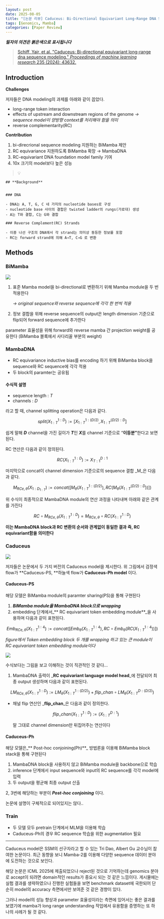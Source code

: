 ```yaml
---
layout: post
date: 2025-08-05
title: "[논문 리뷰] Caduceus: Bi-Directional Equivariant Long-Range DNA Sequence Modeling"
tags: [Genomics, Mamba]
categories: [Paper Review]
---
```


<span class="notion-red">_**필자의 의견은 붉은색으로 표시됩니다**_</span>


> [Schiff, Yair, et al. "Caduceus: Bi-directional equivariant long-range dna sequence modeling." ](https://pmc.ncbi.nlm.nih.gov/articles/PMC12189541/)[_Proceedings of machine learning research_](https://pmc.ncbi.nlm.nih.gov/articles/PMC12189541/)[ 235 (2024): 43632.](https://pmc.ncbi.nlm.nih.gov/articles/PMC12189541/)



## Introduction


**Challenges**


저자들은 DNA modeling의 과제를 아래와 같이 꼽았다.

- long-range token interaction
- effects of upstream and downstream regions of the genome 
_→ sequence model이 양방향 context를 처리해야 함을 의미_
- reverse complementarity(RC)

**Contribution**

1. bi-direcrional sequence modeling 지원하는 BiMamba 제안
1. RC equivariance 지원하도록 BiMamba 확장 → MambaDNA
1. RC-equivariant DNA foundation model family 기여
1. 10x 크기의 model보다 높은 성능

> 💡 


	## **Background**


	### DNA

	- DNA는 A, T, G, C 네 가지의 nucleotide bases로 구성
	- nucleotide base 사이의 결합은 twisted ladder의 rungs(가로대) 생성
	- A는 T와 결합, C는 G와 결합

	### Reverse Complement(RC) Strands

	- 이중 나선 구조의 DNA에서 각 strand는 의미상 동등한 정보를 포함
	- RC는 forward strand에 의해 A→T, C→G 로 변환


## Methods



### BiMamba


![](https://prod-files-secure.s3.us-west-2.amazonaws.com/542b861c-36a8-4051-84e5-8804b6728dba/2c247d59-7815-4980-99f0-8f0d21f445a7/image.png?X-Amz-Algorithm=AWS4-HMAC-SHA256&X-Amz-Content-Sha256=UNSIGNED-PAYLOAD&X-Amz-Credential=ASIAZI2LB466TWFJV6U2%2F20250822%2Fus-west-2%2Fs3%2Faws4_request&X-Amz-Date=20250822T230057Z&X-Amz-Expires=3600&X-Amz-Security-Token=IQoJb3JpZ2luX2VjEMb%2F%2F%2F%2F%2F%2F%2F%2F%2F%2FwEaCXVzLXdlc3QtMiJIMEYCIQCZh%2Bza5ZoPbEn35yN%2B5K8hg3GfV3q7GJojLrSqQaHrEwIhALiBtQUB5kDF3rtndFHFf5eg3J%2FlnCtojbL%2FYQ7BqPbWKv8DCB8QABoMNjM3NDIzMTgzODA1IgxflFTzA5jWdaeY9Nkq3AOJKyswd64FG4VY7U0D928Y6Y8MU2GIbcDfk%2FfL7d6DhnYCNKfcq6%2BMiGlOSDfjwfphnZBi21dpWJGZv9810GGfPSKLx54zRynWdtAwRU9ts7MLGXoe8Ovm76zT4Um50KuXeFtvZ7ruRiak6prWCpCSM8QKz44Zx8TjHMSewXJ3R55K0l1ocxNG1JlniPhgES2fBOm52wUKFEueAfftHj5zByFjK1AoFtZjAQ5uBNth9rGUwbrGOufeNDhOWR27%2FXuHs1aCqv3XNuUQW6HYerqpgHnqUspjI4zemTvq%2F06ZA1ybqt2bNOLwismaKHLdvm5hgy49PYRKywxpd9g6L6veiE5ngMJtltl84eANwwD9UtJnLPbN6Ov0NXdZIPT1GAa0zJFlyaa15zQS0MQDAegY6gt9fgGHzECmo%2Fjl6JPpw%2FUwO9ogtGDTu5X3aj0UAcRG6wykwtYZVQ7oSjL1efS4X%2FZU4SgB%2B09%2BaPI%2BAPQn5tAh%2BZwjFslsBerOxmuOmR4CGJEEDlyniTEOl9i4YSc6wkIf%2FatK166vIq7zxDuyA7hWmXmbXIWwPgigPqNxRa1CBs0fFxgHeXhL%2FqzCW4s69%2FP6SAqjx36eLQy1ylUY09TkWYlwnZTGHa6TqjDdzaPFBjqkAW%2FhS%2FmynF8FmUo41eZalKXJVB4S4lK5erJ%2B%2FF0rWIhTMPfqQGtGvC63Y9UwfO4GavlzlPjsQF2KhPfZdMP8WfShbE1qqvZowUEnowXp8AahimTKOIZMzpQhVK6a8RAA57A68KJQvCtS07fd%2FJlJwMJtzQo8Kpxijg3jf%2FwAN4nX7aS1rizUT57MhdTczwO3ewWm4L4y3YKwAyFGOihvFtuv5dUL&X-Amz-Signature=5ff98a98a56578cc55dd00e5c92768deaadff0a30144c1d9f54e538cc1583cb4&X-Amz-SignedHeaders=host&x-amz-checksum-mode=ENABLED&x-id=GetObject)

1. 표준 Mamba model을 bi-directional로 변환하기 위해 Mamba module을 두 번 적용한다

	_→ original sequence와 reverse sequence에 각각 한 번씩 적용_

1. 정보 결합을 위해 reverse sequence의 output은 length dimension 기준으로 flip되어 forward sequence에 추가한다

parameter 효율성을 위해 forward와 reverse mamba 간 projection weight를 공유한다 (BiMamba 블록에서 사다리꼴 부분의 weight)



### MambaDNA

- RC equivariance inductive bias를 encoding 하기 위해 BiMamba block을 sequence와 RC sequence에 각각 적용
- 두 block의 paramter는 공유됨


#### 수식적 설명

- sequence length : _T_
- channels : _D_

라고 할 때,  channel splitting operation은 다음과 같다.


$$
split(X^{1:D}_{1:T}):=[X^{1:(D/2)}_{1:T},X^{(D/2):D}_{1:T}]
$$


<span class="notion-red">쉽게 말해 </span><span class="notion-red">_**D**_</span><span class="notion-red"> channel을 가진 길이가 </span><span class="notion-red">_**T**_</span><span class="notion-red">인 </span><span class="notion-red">_**X**_</span><span class="notion-red">를 channel 기준으로 “</span><span class="notion-red">**이등분”**</span><span class="notion-red">한다고 보면 된다.</span>


RC 연산은 다음과 같이 정의된다.


$$
RC(X^{1:D}_{1:T}):=X^{D:1}_{T:1}
$$


마지막으로 concat이 channel dimension 기준으로의 sequence 결합 _M_은 다음과 같다.


$$
M_{RCe,\theta}(X_{1:D_{1:T}}):=concat([M_{\theta}(X^{1:(D/2)}_{1:T}),RC(M_{\theta}(X^{(D/2):D}_{1:T}))])
$$


위 수식이 최종적으로 MambaDNA module의 연산 과정을 나타내며 아래와 같은 관계를 가진다


$$
RC\circ M_{RCe,\theta}(X^{1:D}_{1:T}) = M_{RCe,\theta} \circ RC(X^{1:D}_{1:T})
$$


**이는 MambaDNA block과 RC 변환의 순서와 관계없이 동일한 결과 즉, RC equivariant함을 의미한다**



### Caduceus


![](https://prod-files-secure.s3.us-west-2.amazonaws.com/542b861c-36a8-4051-84e5-8804b6728dba/f94a60d7-8145-473b-aef9-7c68d3ec604a/image.png?X-Amz-Algorithm=AWS4-HMAC-SHA256&X-Amz-Content-Sha256=UNSIGNED-PAYLOAD&X-Amz-Credential=ASIAZI2LB466TWFJV6U2%2F20250822%2Fus-west-2%2Fs3%2Faws4_request&X-Amz-Date=20250822T230058Z&X-Amz-Expires=3600&X-Amz-Security-Token=IQoJb3JpZ2luX2VjEMb%2F%2F%2F%2F%2F%2F%2F%2F%2F%2FwEaCXVzLXdlc3QtMiJIMEYCIQCZh%2Bza5ZoPbEn35yN%2B5K8hg3GfV3q7GJojLrSqQaHrEwIhALiBtQUB5kDF3rtndFHFf5eg3J%2FlnCtojbL%2FYQ7BqPbWKv8DCB8QABoMNjM3NDIzMTgzODA1IgxflFTzA5jWdaeY9Nkq3AOJKyswd64FG4VY7U0D928Y6Y8MU2GIbcDfk%2FfL7d6DhnYCNKfcq6%2BMiGlOSDfjwfphnZBi21dpWJGZv9810GGfPSKLx54zRynWdtAwRU9ts7MLGXoe8Ovm76zT4Um50KuXeFtvZ7ruRiak6prWCpCSM8QKz44Zx8TjHMSewXJ3R55K0l1ocxNG1JlniPhgES2fBOm52wUKFEueAfftHj5zByFjK1AoFtZjAQ5uBNth9rGUwbrGOufeNDhOWR27%2FXuHs1aCqv3XNuUQW6HYerqpgHnqUspjI4zemTvq%2F06ZA1ybqt2bNOLwismaKHLdvm5hgy49PYRKywxpd9g6L6veiE5ngMJtltl84eANwwD9UtJnLPbN6Ov0NXdZIPT1GAa0zJFlyaa15zQS0MQDAegY6gt9fgGHzECmo%2Fjl6JPpw%2FUwO9ogtGDTu5X3aj0UAcRG6wykwtYZVQ7oSjL1efS4X%2FZU4SgB%2B09%2BaPI%2BAPQn5tAh%2BZwjFslsBerOxmuOmR4CGJEEDlyniTEOl9i4YSc6wkIf%2FatK166vIq7zxDuyA7hWmXmbXIWwPgigPqNxRa1CBs0fFxgHeXhL%2FqzCW4s69%2FP6SAqjx36eLQy1ylUY09TkWYlwnZTGHa6TqjDdzaPFBjqkAW%2FhS%2FmynF8FmUo41eZalKXJVB4S4lK5erJ%2B%2FF0rWIhTMPfqQGtGvC63Y9UwfO4GavlzlPjsQF2KhPfZdMP8WfShbE1qqvZowUEnowXp8AahimTKOIZMzpQhVK6a8RAA57A68KJQvCtS07fd%2FJlJwMJtzQo8Kpxijg3jf%2FwAN4nX7aS1rizUT57MhdTczwO3ewWm4L4y3YKwAyFGOihvFtuv5dUL&X-Amz-Signature=b68b19789604610a462b2b1bbedf835444fab0f5e8ec11ac94132da1285eb90d&X-Amz-SignedHeaders=host&x-amz-checksum-mode=ENABLED&x-id=GetObject)


저자들은 논문에서 두 가지 버전의 Caduceus model을 제시한다. 위 그림에서 검정색 flow가 **Caduceus-PS, **하늘색 flow가 **Caduceus-Ph model** 이다.



#### Caduceus-PS


해당 모델은 BiMamba module의 paramter sharing(PS)을 통해 구현된다

1. _**BiMamba module을 MambaDNA block으로 wrapping**_
1. embedding 단계에서_** RC equivariant token embedding module**_을 사용하며 다음과 같이 표현된다.

$$
Emb_{RCe,\theta}(X^{1:4}_{1:T}):=concat([Emb_{\theta}(X^{1:4}_{1:T}),RC \circ Emb_{\theta}(RC(X^{1:4}_{1:T}))])
$$


_figure에서 Token embedding block 두 개를 wrapping 하고 있는 큰 module이 RC equivariant token embedding module이다_


![](https://prod-files-secure.s3.us-west-2.amazonaws.com/542b861c-36a8-4051-84e5-8804b6728dba/b175e4da-71eb-4e91-8c23-a06dabe673c9/image.png?X-Amz-Algorithm=AWS4-HMAC-SHA256&X-Amz-Content-Sha256=UNSIGNED-PAYLOAD&X-Amz-Credential=ASIAZI2LB466TWFJV6U2%2F20250822%2Fus-west-2%2Fs3%2Faws4_request&X-Amz-Date=20250822T230059Z&X-Amz-Expires=3600&X-Amz-Security-Token=IQoJb3JpZ2luX2VjEMb%2F%2F%2F%2F%2F%2F%2F%2F%2F%2FwEaCXVzLXdlc3QtMiJIMEYCIQCZh%2Bza5ZoPbEn35yN%2B5K8hg3GfV3q7GJojLrSqQaHrEwIhALiBtQUB5kDF3rtndFHFf5eg3J%2FlnCtojbL%2FYQ7BqPbWKv8DCB8QABoMNjM3NDIzMTgzODA1IgxflFTzA5jWdaeY9Nkq3AOJKyswd64FG4VY7U0D928Y6Y8MU2GIbcDfk%2FfL7d6DhnYCNKfcq6%2BMiGlOSDfjwfphnZBi21dpWJGZv9810GGfPSKLx54zRynWdtAwRU9ts7MLGXoe8Ovm76zT4Um50KuXeFtvZ7ruRiak6prWCpCSM8QKz44Zx8TjHMSewXJ3R55K0l1ocxNG1JlniPhgES2fBOm52wUKFEueAfftHj5zByFjK1AoFtZjAQ5uBNth9rGUwbrGOufeNDhOWR27%2FXuHs1aCqv3XNuUQW6HYerqpgHnqUspjI4zemTvq%2F06ZA1ybqt2bNOLwismaKHLdvm5hgy49PYRKywxpd9g6L6veiE5ngMJtltl84eANwwD9UtJnLPbN6Ov0NXdZIPT1GAa0zJFlyaa15zQS0MQDAegY6gt9fgGHzECmo%2Fjl6JPpw%2FUwO9ogtGDTu5X3aj0UAcRG6wykwtYZVQ7oSjL1efS4X%2FZU4SgB%2B09%2BaPI%2BAPQn5tAh%2BZwjFslsBerOxmuOmR4CGJEEDlyniTEOl9i4YSc6wkIf%2FatK166vIq7zxDuyA7hWmXmbXIWwPgigPqNxRa1CBs0fFxgHeXhL%2FqzCW4s69%2FP6SAqjx36eLQy1ylUY09TkWYlwnZTGHa6TqjDdzaPFBjqkAW%2FhS%2FmynF8FmUo41eZalKXJVB4S4lK5erJ%2B%2FF0rWIhTMPfqQGtGvC63Y9UwfO4GavlzlPjsQF2KhPfZdMP8WfShbE1qqvZowUEnowXp8AahimTKOIZMzpQhVK6a8RAA57A68KJQvCtS07fd%2FJlJwMJtzQo8Kpxijg3jf%2FwAN4nX7aS1rizUT57MhdTczwO3ewWm4L4y3YKwAyFGOihvFtuv5dUL&X-Amz-Signature=dcae37d582922211d9680e112a898654a64e7602f0f38075984358e21e420db7&X-Amz-SignedHeaders=host&x-amz-checksum-mode=ENABLED&x-id=GetObject)


<span class="notion-red">수식보다는 그림을 보고 이해하는 것이 직관적인 것 같다…</span>

1. MambaDNA 출력이 _**RC equivariant language model head**_에 전달되어 최종 output 생성하며 다음과 같이 표현된다.

$$
LM_{RCe,\theta}(X^{1:D}_{1:T}):= LM_{\theta}(X^{1:(D/2)}_{1:T})+flip\_chan\circ LM_{\theta}(X^{D:(D/2)}_{1:T})
$$

- 채널 flip 연산인 _**flip\_chan**_은 다음과 같이 정의한다.

	$$
	flip\_chan(X^{1:D}_{1:T}):=(X^{D:1}_{1:T})
	$$


	말 그대로 channel dimension만 뒤집어주는 연산이다



#### Caduceus-Ph


해당 모델은_** Post-hoc conjoining(Ph)**_ 방법론을 이용해 BiMamba block stack을 통해 구현된다

1. MambaDNA block을 사용하지 않고 BiMamba module을 backbone으로 학습
1. inference 단계에서 input sequence와 input의 RC sequence를 각각 model에 입력
1. 두 output을 평균해 최종 output 산출

2, 3번에 해당하는 부분이 _**Post-hoc conjoining**_ 이다.


<span class="notion-red">논문에 설명이 구체적으로 되어있지는 않다..</span>



### Train

- 두 모델 모두 pretrain 단계에서 MLM을 이용해 학습
- Caduceus-Ph의 경우 RC sequence 학습을 위한 augmentation 필요

---


<span class="notion-red">Caduceus model은 SSM의 선구자라고 할 수 있는 Tri Dao, Albert Gu 교수님이 참여한 논문이다. 최근 동향을 보니 Mamba-2를 이용해 다양한 sequence 데이터 분야에 도전하는 것으로 보인다.</span>


<span class="notion-red">해당 논문은 ICML 2025에 제출되었으나 reject된 것으로 기억하는데 genomics 분야로 accept이 되려면 domain적인 results가 중요시 되는 것 같은 느낌이다. 게시물에는 실험 결과를 생략하였으나 진행한 실험들을 보면 benchmark dataset에 국한되어 단순히 model의 accuracy 측면에서만 보여준 것 같은 경향이 있다.</span>


<span class="notion-red">그러나 model의 성능 향상과 parameter 효율성이라는 측면에 있어서는 좋은 결과를 보였기에 mamba가 long range understanding 작업에서 유용함을 증명하는 또 하나의 사례가 될 것 같다.</span>

